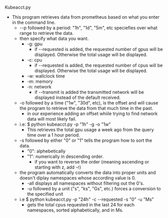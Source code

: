 Kubeacct.py

- This program retrieves data from prometheus based on what you enter in the command line. 
	- --p followed by a period: "1h", "1d", "5m", etc speciefies over what range to retrieve the data.
	-  then specify what data you want.
		- -g: gpu
			- if --requested is added, the requested number of gpus will be displayed. Otherwise the total usage will be displayed.
		- -c: cpu
			- if --requested is added, the requested number of cpus will be displayed. Otherwise the total usage will be displayed.
		- -w: wallclock time
		- -m: memory
		- -n: network
			- if --transmit is added the transmitted network will be displayed instead of the default received.
	- -o followed by a time ("1w", "30d", etc), is the offset and will cause the program to retrieve the data from that much time in the past.
		- in our experience adding an offset whiile trying to find network data will most likely fail.
	- i.e: $ python kubeacct.py -p "1h" -g -o "1w" 
		- This retrieves the total gpu usage a week ago from the query time over a 1 hour period.
	- -s followed by either "0" or "1" tells the program how to sort the data.
		- "0": alphebetically
		- "1": numerically in descending order.
			- if you want to reverse the order (meaning ascending or starting with z, add -r)
	- the program automatically converts the data into proper units and doesn't diplay namespaces whose according value is 0.
		- -all displays all namespaces without filtering out the 0's.
		- -u followed by a unit ("s", "ks", "Gs", etc.) forces a conversion to the specified unit
	- i.e $ python kubeacct.py -p "24h" -c --requested -s "0" -u "Ms"
		- gets the total cpus requested in the last 24 for each namespaces, sorted alphabetically, and in Ms.